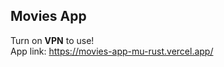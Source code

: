 <h2>Movies App</h2>

Turn on <b>VPN</b> to use!
<br>
App link: https://movies-app-mu-rust.vercel.app/
